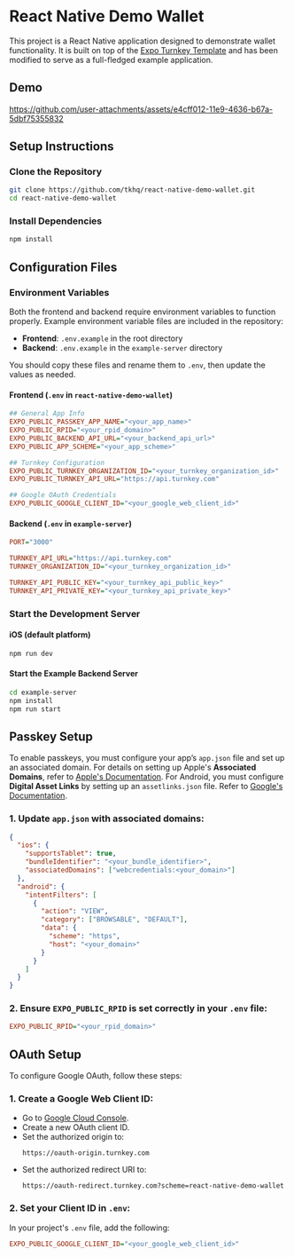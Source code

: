 # React Native Demo Wallet

This project is a React Native application designed to demonstrate wallet functionality. It is built on top of the [Expo Turnkey Template](https://github.com/tkhq/expo-template) and has been modified to serve as a full-fledged example application.

## **Demo**

https://github.com/user-attachments/assets/e4cff012-11e9-4636-b67a-5dbf75355832

## **Setup Instructions**

### **Clone the Repository**

```sh
git clone https://github.com/tkhq/react-native-demo-wallet.git
cd react-native-demo-wallet
```

### **Install Dependencies**

```sh
npm install
```

## **Configuration Files**

### **Environment Variables**

Both the frontend and backend require environment variables to function properly. Example environment variable files are included in the repository:

- **Frontend**: `.env.example` in the root directory
- **Backend**: `.env.example` in the `example-server` directory

You should copy these files and rename them to `.env`, then update the values as needed.

#### **Frontend (`.env` in `react-native-demo-wallet`)**

```ini
## General App Info
EXPO_PUBLIC_PASSKEY_APP_NAME="<your_app_name>"
EXPO_PUBLIC_RPID="<your_rpid_domain>"
EXPO_PUBLIC_BACKEND_API_URL="<your_backend_api_url>"
EXPO_PUBLIC_APP_SCHEME="<your_app_scheme>"

## Turnkey Configuration
EXPO_PUBLIC_TURNKEY_ORGANIZATION_ID="<your_turnkey_organization_id>"
EXPO_PUBLIC_TURNKEY_API_URL="https://api.turnkey.com"

## Google OAuth Credentials
EXPO_PUBLIC_GOOGLE_CLIENT_ID="<your_google_web_client_id>"
```

#### **Backend (`.env` in `example-server`)**

```ini
PORT="3000"

TURNKEY_API_URL="https://api.turnkey.com"
TURNKEY_ORGANIZATION_ID="<your_turnkey_organization_id>"

TURNKEY_API_PUBLIC_KEY="<your_turnkey_api_public_key>"
TURNKEY_API_PRIVATE_KEY="<your_turnkey_api_private_key>"
```

### **Start the Development Server**

#### **iOS (default platform)**

```sh
npm run dev
```

#### **Start the Example Backend Server**

```sh
cd example-server
npm install
npm run start
```

## **Passkey Setup**

To enable passkeys, you must configure your app’s `app.json` file and set up an associated domain. For details on setting up Apple's **Associated Domains**, refer to [Apple's Documentation](https://developer.apple.com/documentation/xcode/supporting-associated-domains). For Android, you must configure **Digital Asset Links** by setting up an `assetlinks.json` file. Refer to [Google's Documentation](https://developer.android.com/training/app-links/verify-android-applinks).

### **1. Update `app.json` with associated domains:**

```json
{
  "ios": {
    "supportsTablet": true,
    "bundleIdentifier": "<your_bundle_identifier>",
    "associatedDomains": ["webcredentials:<your_domain>"]
  },
  "android": {
    "intentFilters": [
      {
        "action": "VIEW",
        "category": ["BROWSABLE", "DEFAULT"],
        "data": {
          "scheme": "https",
          "host": "<your_domain>"
        }
      }
    ]
  }
}
```

### **2. Ensure `EXPO_PUBLIC_RPID` is set correctly in your `.env` file:**

```ini
EXPO_PUBLIC_RPID="<your_rpid_domain>"
```

## OAuth Setup

To configure Google OAuth, follow these steps:

### 1. Create a Google Web Client ID:
- Go to [Google Cloud Console](https://console.cloud.google.com/).
- Create a new OAuth client ID.
- Set the authorized origin to:
  ```
  https://oauth-origin.turnkey.com
  ```
- Set the authorized redirect URI to:
  ```
  https://oauth-redirect.turnkey.com?scheme=react-native-demo-wallet
  ```

### 2. Set your Client ID in `.env`:

In your project's `.env` file, add the following:

```ini
EXPO_PUBLIC_GOOGLE_CLIENT_ID="<your_google_web_client_id>"
```
